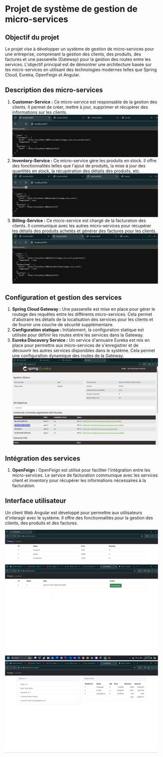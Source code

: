 <h1>Projet de système de gestion de micro-services</h1>

  <h2>Objectif du projet</h2>
  <p>Le projet vise à développer un système de gestion de micro-services pour une entreprise, comprenant la gestion des clients, des produits, des factures et une passerelle (Gateway) pour la gestion des routes entre les services. L'objectif principal est de démontrer une architecture basée sur les micro-services en utilisant des technologies modernes telles que Spring Cloud, Eureka, OpenFeign et Angular.</p>

  <h2>Description des micro-services</h2>
  <ol>
    <li><strong>Customer-Service :</strong> Ce micro-service est responsable de la gestion des clients. Il permet de créer, mettre à jour, supprimer et récupérer des informations sur les clients.
    <img src="./captures/customers.png"></li>
    <li><strong>Inventory-Service :</strong> Ce micro-service gère les produits en stock. Il offre des fonctionnalités telles que l'ajout de produits, la mise à jour des quantités en stock, la récupération des détails des produits, etc.
    <img src="./captures/product.png"></li>
    <li><strong>Billing-Service :</strong> Ce micro-service est chargé de la facturation des clients. Il communique avec les autres micro-services pour récupérer les détails des produits achetés et générer des factures pour les clients.
    <img src="./captures/billing.png"></li>
  </ol>

  <h2>Configuration et gestion des services</h2>
  <ol>
    <li><strong>Spring Cloud Gateway :</strong> Une passerelle est mise en place pour gérer le routage des requêtes entre les différents micro-services. Cela permet d'abstraire les détails de la localisation des services pour les clients et de fournir une couche de sécurité supplémentaire.</li>
    <li><strong>Configuration statique :</strong> Initialement, la configuration statique est utilisée pour définir les routes entre les services dans la Gateway.</li>
    <li><strong>Eureka Discovery Service :</strong> Un service d'annuaire Eureka est mis en place pour permettre aux micro-services de s'enregistrer et de découvrir les autres services disponibles dans le système. Cela permet une configuration dynamique des routes de la Gateway.
    <img src="./captures/Eureka Discrovery.png"></li>
  </ol>

  <h2>Intégration des services</h2>
  <ol>
    <li><strong>OpenFeign :</strong> OpenFeign est utilisé pour faciliter l'intégration entre les micro-services. Le service de facturation communique avec les services client et inventory pour récupérer les informations nécessaires à la facturation.</li>
  </ol>

  <h2>Interface utilisateur</h2>
  <p>Un client Web Angular est développé pour permettre aux utilisateurs d'interagir avec le système. Il offre des fonctionnalités pour la gestion des clients, des produits et des factures.</p>
  <img src="./captures/Screenshot 2024-07-09 193120.png">
  <img src="./captures/orders.png">
  <img src="./captures/order-details.png">